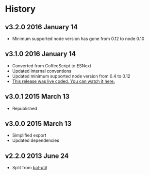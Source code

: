 # History

## v3.2.0 2016 January 14
- Minimum supported node version has gone from 0.12 to node 0.10

## v3.1.0 2016 January 14
- Converted from CoffeeScript to ESNext
- Updated internal conventions
- Updated minimum supported node version from 0.4 to 0.12
- [This release was live coded. You can watch it here.](https://plus.google.com/u/0/b/100631142988286661025/events/c9k1pidfui89hfa39cr5831dmi8)

## v3.0.1 2015 March 13
- Republished

## v3.0.0 2015 March 13
- Simplified export
- Updated dependencies

## v2.2.0 2013 June 24
- Split from [bal-util](http://npmjs.com/package/bal-util)
